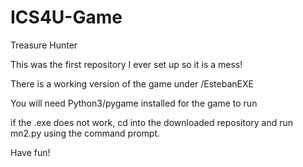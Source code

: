 # ICS4U-Game
Treasure Hunter

This was the first repository I ever set up so it is a mess!

There is a working version of the game under /EstebanEXE

You will need Python3/pygame installed for the game to run

if the .exe does not work, cd into the downloaded repository and run mn2.py using the command prompt.

Have fun!
